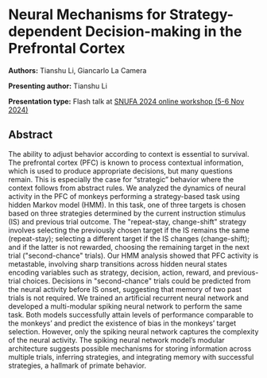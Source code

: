 # Neural Mechanisms for Strategy-dependent Decision-making in the Prefrontal Cortex

**Authors:** Tianshu Li, Giancarlo La Camera
                           
**Presenting author:** Tianshu Li

**Presentation type:** Flash talk at [SNUFA 2024 online workshop (5-6 Nov 2024)](https://snufa.net/2024)

## Abstract

The ability to adjust behavior according to context is essential to survival. The prefrontal cortex (PFC) is known to process contextual information, which is used to produce appropriate decisions, but many questions remain. This is especially the case for “strategic” behavior where the context follows from abstract rules. We analyzed the dynamics of neural activity in the PFC of monkeys performing a strategy-based task using hidden Markov model (HMM). In this task, one of three targets is chosen based on three strategies determined by the current instruction stimulus (IS) and previous trial outcome. The "repeat-stay, change-shift" strategy involves selecting the previously chosen target if the IS remains the same (repeat-stay); selecting a different target if the IS changes (change-shift); and if the latter is not rewarded, choosing the remaining target in the next trial ("second-chance" trials). Our HMM analysis showed that PFC activity is metastable, involving sharp transitions across hidden neural states encoding variables such as strategy, decision, action, reward, and previous-trial choices. Decisions in "second-chance" trials could be predicted from the neural activity before IS onset, suggesting that memory of two past trials is not required. We trained an artificial recurrent neural network and developed a multi-modular spiking neural network to perform the same task. Both models successfully attain levels of performance comparable to the monkeys’ and predict the existence of bias in the monkeys’ target selection. However, only the spiking neural network captures the complexity of the neural activity. The spiking neural network model’s modular architecture suggests possible mechanisms for storing information across multiple trials, inferring strategies, and integrating memory with successful strategies, a hallmark of primate behavior. 